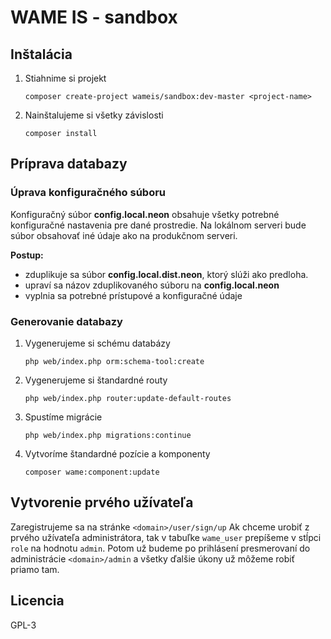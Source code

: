 # WAME IS - sandbox


## Inštalácia

1. Stiahnime si projekt
    ```
    composer create-project wameis/sandbox:dev-master <project-name>
    ```
2. Nainštalujeme si všetky závislosti
    ```
    composer install
    ```
    
## Príprava databazy

### Úprava konfiguračného súboru
Konfiguračný súbor **config.local.neon** obsahuje všetky potrebné konfiguračné nastavenia pre dané prostredie. Na lokálnom serveri bude súbor obsahovať iné údaje ako na produkčnom serveri.

**Postup:**
- zduplikuje sa súbor **config.local.dist.neon**, ktorý slúži ako predloha.
- upraví sa názov zduplikovaného súboru na **config.local.neon**
- vyplnia sa potrebné prístupové a konfiguračné údaje

### Generovanie databazy 
1. Vygenerujeme si schému databázy
    ```
    php web/index.php orm:schema-tool:create
    ```
2. Vygenerujeme si štandardné routy
    ```
    php web/index.php router:update-default-routes
    ```
3. Spustíme migrácie
    ```
    php web/index.php migrations:continue
    ```
4. Vytvoríme štandardné pozície a komponenty
    ```
    composer wame:component:update
    ```

## Vytvorenie prvého užívateľa

Zaregistrujeme sa na stránke `<domain>/user/sign/up`
Ak chceme urobiť z prvého užívateľa administrátora, tak v tabuľke `wame_user` prepíšeme v stĺpci `role` na hodnotu `admin`.
Potom už budeme po prihlásení presmerovaní do administrácie `<domain>/admin` a všetky ďalšie úkony už môžeme robiť priamo tam.

## Licencia
GPL-3
